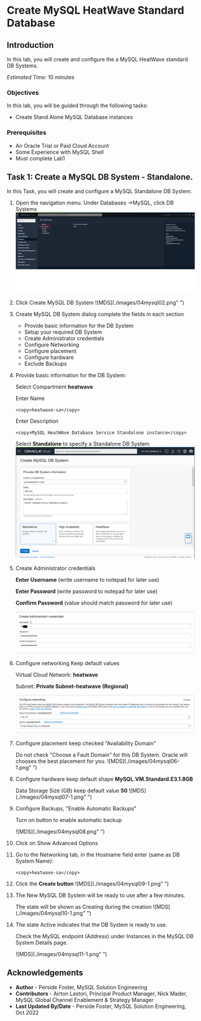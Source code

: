 # Create MySQL HeatWave Standard Database

## Introduction

In this lab, you will create and configure the a MySQL HeatWave standard DB Systems.

_Estimated Time:_ 10 minutes

### Objectives

In this lab, you will be guided through the following tasks:

- Create Stand Alone  MySQL Database instances 

### Prerequisites

- An Oracle Trial or Paid Cloud Account
- Some Experience with MySQL Shell
- Must complete Lab1

## Task 1: Create a MySQL DB System - Standalone.

In this Task, you will create and configure a MySQL Standalone DB System.

1. Open the navigation menu. Under Databases ->MySQL, click DB Systems
    ![MDS](./images/04mysql01.png " ")

2. Click Create MySQL DB System
    ![MDS](./images/04mysql02.png" ")

3. Create MySQL DB System dialog complete the fields in each section

    - Provide basic information for the DB System
    - Setup your required DB System
    - Create Administrator credentials
    - Configure Networking
    - Configure placement
    - Configure hardware
    - Exclude Backups

4. Provide basic information for the DB System:

    Select Compartment **heatwave**

    Enter Name
    ````
    <copy>heatwave-sa</copy>
    ````
    Enter Description
    ````
    <copy>MySQL HeatWAve Database Service Standalone instance</copy>
    ````

    Select **Standalone** to specify a Standalone DB System
        ![MDS](./images/04mysql03-1.png " ")

5. Create Administrator credentials

    **Enter Username** (write username to notepad for later use)

    **Enter Password** (write password to notepad for later use)

    **Confirm Password** (value should match password for later use)

    ![MDS](./images/04mysql04.png " ")

6. Configure networking Keep default values

    Virtual Cloud Network: **heatwave**

    Subnet: **Private Subnet-heatwave (Regional)**

    ![MDS](./images/04mysql05.png " ")

7. Configure placement  keep checked  "Availability Domain"

    Do not check "Choose a Fault Domain" for this DB System. Oracle will chooses the best placement for you.
    ![MDS](./images/04mysql06-1.png" ")

8. Configure hardware keep default shape  **MySQL.VM.Standard.E3.1.8GB**

    Data Storage Size (GB) keep default value **50**
    ![MDS](./images/04mysql07-1.png" ")

9. Configure Backups, "Enable Automatic Backups"

    Turn on button to enable automatic backup

    ![MDS](./images/04mysql08.png" ")

10. Click on Show Advanced Options

11. Go to the Networking tab, in the Hostname field enter (same as DB System Name):

	```
	<copy>heatwave-sa</copy> 
	```


12.   Click the **Create button**
    ![MDS](./images/04mysql09-1.png" ")

10. The New MySQL DB System will be ready to use after a few minutes.

    The state will be shown as Creating during the creation
    ![MDS](./images/04mysql10-1.png" ")

11. The state Active indicates that the DB System is ready to use.

    Check  the MySQL endpoint (Address) under Instances in the MySQL DB System Details page.

    ![MDS](./images/04mysql11-1.png" ")

## Acknowledgements

- **Author** - Perside Foster, MySQL Solution Engineering
- **Contributors** - Airton Lastori, Principal Product Manager, Nick Mader, MySQL Global Channel Enablement & Strategy Manager
- **Last Updated By/Date** - Perside Foster, MySQL Solution Engineering, Oct 2022
